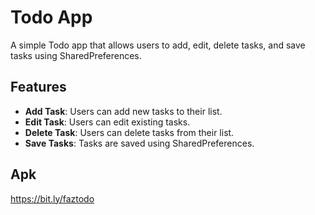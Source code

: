 # Todo App

A simple Todo app that allows users to add, edit, delete tasks, and save tasks using SharedPreferences.

## Features

- **Add Task**: Users can add new tasks to their list.
- **Edit Task**: Users can edit existing tasks.
- **Delete Task**: Users can delete tasks from their list.
- **Save Tasks**: Tasks are saved using SharedPreferences.

## Apk

https://bit.ly/faztodo

